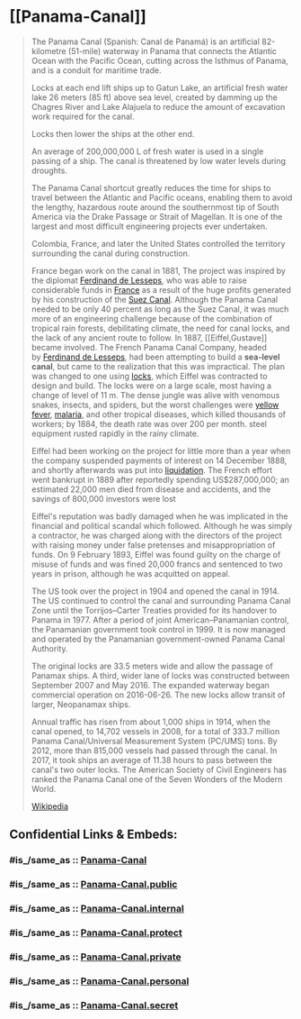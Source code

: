 
# [[Panama-Canal]] 


> The Panama Canal (Spanish: Canal de Panamá) 
> is an artificial 82-kilometre (51-mile) waterway in Panama 
> that connects the Atlantic Ocean with the Pacific Ocean, 
> cutting across the Isthmus of Panama, and is a conduit for maritime trade. 
> 
> Locks at each end lift ships up to Gatun Lake, 
> an artificial fresh water lake 26 meters (85 ft) above sea level, 
> created by damming up the Chagres River and Lake Alajuela 
> to reduce the amount of excavation work required for the canal. 
> 
> Locks then lower the ships at the other end. 
> 
> An average of 200,000,000 L of fresh water is used in a single passing of a ship. 
> The canal is threatened by low water levels during droughts.
>
> The Panama Canal shortcut greatly reduces the time for ships 
> to travel between the Atlantic and Pacific oceans, 
> enabling them to avoid the lengthy, hazardous route 
> around the southernmost tip of South America via the Drake Passage 
> or Strait of Magellan. 
> It is one of the largest and most difficult engineering projects ever undertaken.
>
> Colombia, France, and later the United States 
> controlled the territory surrounding the canal during construction. 
> 
> France began work on the canal in 1881, 
> The project was inspired by the diplomat [Ferdinand de Lesseps](https://en.wikipedia.org/wiki/Ferdinand_de_Lesseps "Ferdinand de Lesseps"), 
> who was able to raise considerable funds in [France](https://en.wikipedia.org/wiki/French_Third_Republic "French Third Republic") 
> as a result of the huge profits generated by his construction of the [Suez Canal](https://en.wikipedia.org/wiki/Suez_Canal "Suez Canal"). 
> Although the Panama Canal needed to be only 40 percent as long as the Suez Canal, 
> it was much more of an engineering challenge 
> because of the combination of tropical rain forests, debilitating climate, 
> the need for canal locks, and the lack of any ancient route to follow.
> In 1887, [[Eiffel,Gustave]] became involved. The French Panama Canal Company, 
> headed by [Ferdinand de Lesseps](https://en.wikipedia.org/wiki/Ferdinand_de_Lesseps "Ferdinand de Lesseps"), had been attempting to build a __sea-level canal__, 
> but came to the realization that this was impractical. 
> The plan was changed to one using [locks](https://en.wikipedia.org/wiki/Lock_(water_transport) "Lock (water transport)"), 
> which Eiffel was contracted to design and build. 
> The locks were on a large scale, most having a change of level of 11 m. 
> The dense jungle was alive with venomous snakes, insects, and spiders, 
> but the worst challenges were [yellow fever](https://en.wikipedia.org/wiki/Yellow_fever "Yellow fever"), [malaria](https://en.wikipedia.org/wiki/Malaria "Malaria"), and other tropical diseases, 
> which killed thousands of workers; by 1884, the death rate was over 200 per month. 
> steel equipment rusted rapidly in the rainy climate. 
> 
> Eiffel had been working on the project for little more than a year 
> when the company suspended payments of interest on 14 December 1888,
> and shortly afterwards was put into [liquidation](https://en.wikipedia.org/wiki/Liquidation "Liquidation"). 
> The French effort went bankrupt in 1889 
> after reportedly spending US$287,000,000; 
> an estimated 22,000 men died from disease and accidents, 
> and the savings of 800,000 investors were lost
> 
> Eiffel's reputation was badly damaged 
> when he was implicated in the financial and political scandal which followed. 
> Although he was simply a contractor, 
> he was charged along with the directors of the project 
> with raising money under false pretenses and misappropriation of funds. 
> On 9 February 1893, Eiffel was found guilty 
> on the charge of misuse of funds and was fined 20,000 francs and sentenced to two years in prison, although he was acquitted on appeal. 
> 
> The US took over the project in 1904 and opened the canal in 1914. 
> The US continued to control the canal and surrounding Panama Canal Zone 
> until the Torrijos–Carter Treaties provided for its handover to Panama in 1977. 
> After a period of joint American–Panamanian control, 
> the Panamanian government took control in 1999. 
> It is now managed and operated by the Panamanian government-owned 
> Panama Canal Authority.
>
> The original locks are 33.5 meters wide and allow the passage of Panamax ships. 
> A third, wider lane of locks was constructed between September 2007 and May 2016. 
> The expanded waterway began commercial operation on 2016-06-26. 
> The new locks allow transit of larger, Neopanamax ships.
>
> Annual traffic has risen from about 1,000 ships in 1914, when the canal opened, 
> to 14,702 vessels in 2008, for a total of 333.7 million Panama Canal/Universal Measurement System (PC/UMS) tons. 
> By 2012, more than 815,000 vessels had passed through the canal. 
> In 2017, it took ships an average of 11.38 hours 
> to pass between the canal's two outer locks. 
> The American Society of Civil Engineers has ranked the Panama Canal 
> one of the Seven Wonders of the Modern World.
>
> [Wikipedia](https://en.wikipedia.org/wiki/Panama%20Canal)


## Confidential Links & Embeds: 

### #is_/same_as :: [Panama-Canal](/_Standards/Earth/Continent/America~Central/Panama-Canal.md) 

### #is_/same_as :: [Panama-Canal.public](/_public/Earth/Continent/America~Central/Panama-Canal.public.md) 

### #is_/same_as :: [Panama-Canal.internal](/_internal/Earth/Continent/America~Central/Panama-Canal.internal.md) 

### #is_/same_as :: [Panama-Canal.protect](/_protect/Earth/Continent/America~Central/Panama-Canal.protect.md) 

### #is_/same_as :: [Panama-Canal.private](/_private/Earth/Continent/America~Central/Panama-Canal.private.md) 

### #is_/same_as :: [Panama-Canal.personal](/_personal/Earth/Continent/America~Central/Panama-Canal.personal.md) 

### #is_/same_as :: [Panama-Canal.secret](/_secret/Earth/Continent/America~Central/Panama-Canal.secret.md)

